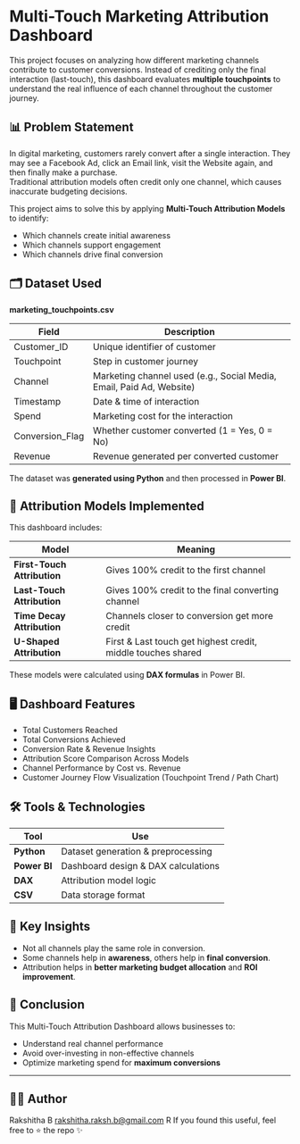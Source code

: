 # Multi-Touch Marketing Attribution Dashboard

This project focuses on analyzing how different marketing channels contribute to customer conversions. Instead of crediting only the final interaction (last-touch), this dashboard evaluates **multiple touchpoints** to understand the real influence of each channel throughout the customer journey.

## 📊 Problem Statement
In digital marketing, customers rarely convert after a single interaction. They may see a Facebook Ad, click an Email link, visit the Website again, and then finally make a purchase.  
Traditional attribution models often credit only one channel, which causes inaccurate budgeting decisions.

This project aims to solve this by applying **Multi-Touch Attribution Models** to identify:
- Which channels create initial awareness
- Which channels support engagement
- Which channels drive final conversion

## 🗂️ Dataset Used
**marketing_touchpoints.csv**

| Field | Description |
|------|-------------|
| Customer_ID | Unique identifier of customer |
| Touchpoint | Step in customer journey |
| Channel | Marketing channel used (e.g., Social Media, Email, Paid Ad, Website) |
| Timestamp | Date & time of interaction |
| Spend | Marketing cost for the interaction |
| Conversion_Flag | Whether customer converted (1 = Yes, 0 = No) |
| Revenue | Revenue generated per converted customer |

The dataset was **generated using Python** and then processed in **Power BI**.

## 🧠 Attribution Models Implemented
This dashboard includes:

| Model | Meaning |
|------|---------|
| **First-Touch Attribution** | Gives 100% credit to the first channel |
| **Last-Touch Attribution** | Gives 100% credit to the final converting channel |
| **Time Decay Attribution** | Channels closer to conversion get more credit |
| **U-Shaped Attribution** | First & Last touch get highest credit, middle touches shared |

These models were calculated using **DAX formulas** in Power BI.

## 🖥️ Dashboard Features
- Total Customers Reached
- Total Conversions Achieved
- Conversion Rate & Revenue Insights
- Attribution Score Comparison Across Models
- Channel Performance by Cost vs. Revenue
- Customer Journey Flow Visualization (Touchpoint Trend / Path Chart)

## 🛠 Tools & Technologies
| Tool | Use |
|-----|-----|
| **Python** | Dataset generation & preprocessing |
| **Power BI** | Dashboard design & DAX calculations |
| **DAX** | Attribution model logic |
| **CSV** | Data storage format |

## 🎯 Key Insights
- Not all channels play the same role in conversion.
- Some channels help in **awareness**, others help in **final conversion**.
- Attribution helps in **better marketing budget allocation** and **ROI improvement**.

## 📌 Conclusion
This Multi-Touch Attribution Dashboard allows businesses to:
- Understand real channel performance
- Avoid over-investing in non-effective channels
- Optimize marketing spend for **maximum conversions**

---

## 👩‍💻 Author
Rakshitha B
rakshitha.raksh.b@gmail.com
R
If you found this useful, feel free to ⭐ the repo ✨
